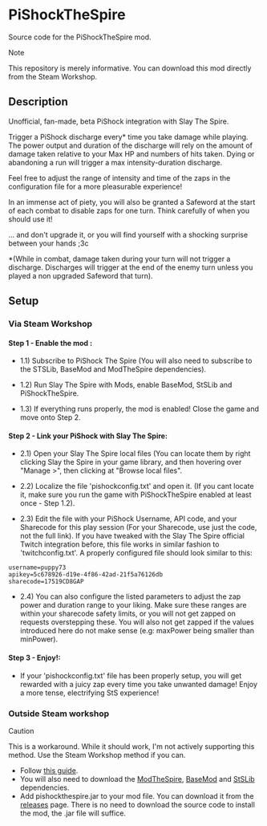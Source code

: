 # PiShockTheSpire

Source code for the PiShockTheSpire mod.

> [!Note]
> This repository is merely informative. You can download this mod directly from the Steam Workshop.


## Description

Unofficial, fan-made, beta PiShock integration with Slay The Spire.

Trigger a PiShock discharge every* time you take damage while playing.
The power output and duration of the discharge will rely on the amount of damage taken relative to your Max HP and numbers of hits taken. Dying or abandoning a run will trigger a max intensity-duration discharge.

Feel free to adjust the range of intensity and time of the zaps in the configuration file for a more pleasurable experience!

In an immense act of piety, you will also be granted a Safeword at the start of each combat to disable zaps for one turn. Think carefully of when you should use it!

... and don't upgrade it, or you will find yourself with a shocking surprise between your hands ;3c

*(While in combat, damage taken during your turn will not trigger a discharge. Discharges will trigger at the end of the enemy turn unless you played a non upgraded Safeword that turn).


## Setup
### Via Steam Workshop
#### Step 1 - Enable the mod :
- 1.1) Subscribe to PiShock The Spire (You will also need to subscribe to the STSLib, BaseMod and ModTheSpire dependencies).

- 1.2) Run Slay The Spire with Mods, enable BaseMod, StSLib and PiShockTheSpire.

- 1.3) If everything runs properly, the mod is enabled! Close the game and move onto Step 2.

#### Step 2 - Link your PiShock with Slay The Spire:
- 2.1) Open your Slay The Spire local files (You can locate them by right clicking Slay the Spire in your game library, and then hovering over "Manage >", then clicking at "Browse local files".

- 2.2) Localize the file 'pishockconfig.txt' and open it. (If you cant locate it, make sure you run the game with PiShockTheSpire enabled at least once - Step 1.2).

- 2.3) Edit the file with your PiShock Username, API code, and your Sharecode for this play session (For your Sharecode, use just the code, not the full link). If you have tweaked with the Slay The Spire official Twitch integration before, this file works in similar fashion to 'twitchconfig.txt'. A properly configured file should look similar to this:

```
username=puppy73
apikey=5c678926-d19e-4f86-42ad-21f5a76126db
sharecode=17519CD8GAP
```
- 2.4) You can also configure the listed parameters to adjust the zap power and duration range to your liking. Make sure these ranges are within your sharecode safety limits, or you will not get zapped on requests overstepping these. You will also not get zapped if the values introduced here do not make sense (e.g: maxPower being smaller than minPower).

#### Step 3 - Enjoy!:
- If your 'pishockconfig.txt' file has been properly setup, you will get rewarded with a juicy zap every time you take unwanted damage! Enjoy a more tense, electrifying StS experience!

### Outside Steam workshop
> [!CAUTION]
> This is a workaround. While it should work, I'm not actively supporting this method. Use the Steam Workshop method if you can.
- Follow [this guide](https://github.com/kiooeht/ModTheSpire/wiki#playing-mods).
- You will also need to download the [ModTheSpire](https://steamcommunity.com/sharedfiles/filedetails/?id=1605060445), [BaseMod](https://steamcommunity.com/sharedfiles/filedetails/?id=1605833019) and [StSLib](https://steamcommunity.com/sharedfiles/filedetails/?id=1609158507) dependencies.
- Add pishockthespire.jar to your mod file. You can download it from the [releases](https://github.com/Yahlunna/PiShockTheSpire/releases) page. There is no need to download the source code to install the mod, the .jar file will suffice.
